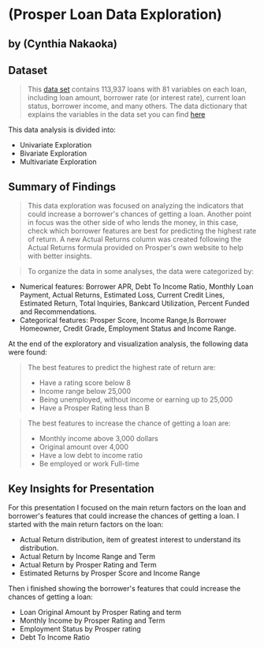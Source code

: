 # (Prosper Loan Data Exploration)
## by (Cynthia Nakaoka)


## Dataset

> This [data set](https://docs.google.com/document/d/e/2PACX-1vQmkX4iOT6Rcrin42vslquX2_wQCjIa_hbwD0xmxrERPSOJYDtpNc_3wwK_p9_KpOsfA6QVyEHdxxq7/pub) contains 113,937 loans with 81 variables on each loan, including loan amount, borrower rate (or interest rate), current loan status, borrower income, and many others.
>The data dictionary that explains the variables in the data set you can find [here](https://docs.google.com/spreadsheets/d/1gDyi_L4UvIrLTEC6Wri5nbaMmkGmLQBk-Yx3z0XDEtI/edit#gid=0)

This data analysis is divided into:
- Univariate Exploration
- Bivariate Exploration
- Multivariate Exploration




## Summary of Findings

> This data exploration was focused on analyzing the indicators that could increase a borrower's chances of getting a loan. Another point in focus was the other side of who lends the money, in this case, check which borrower features are best for predicting the highest rate of return.
A new Actual Returns column was created following the Actual Returns formula provided on Prosper's own website to help with better insights.

>To organize the data in some analyses, the data were categorized by:
- Numerical features: Borrower APR, Debt To Income Ratio, Monthly Loan Payment, Actual Returns, Estimated Loss, Current Credit Lines, Estimated Return, Total Inquiries, Bankcard Utilization, Percent Funded and Recommendations.
- Categorical features: Prosper Score, Income Range,Is Borrower Homeowner, Credit Grade, Employment Status and Income Range.

At the end of the exploratory and visualization analysis, the following data were found:

> The best features to predict the highest rate of return are:
>- Have a rating score below 8
>- Income range below 25,000
>- Being unemployed, without income or earning up to 25,000
>- Have a Prosper Rating less than B

> The best features to increase the chance of getting a loan are:
>- Monthly income above 3,000 dollars
>- Original amount over 4,000
>- Have a low debt to income ratio
>- Be employed or work Full-time


## Key Insights for Presentation

For this presentation I focused on the main return factors on the loan and borrower's features that could increase the chances of getting a loan.
I started with the main return factors on the loan:
- Actual Return distribution, item of greatest interest to understand its distribution.
- Actual Return by Income Range and Term
- Actual Return by Prosper Rating and Term
- Estimated Returns by Prosper Score and Income Range

Then i finished showing the borrower's features that could increase the chances of getting a loan:
- Loan Original Amount by Prosper Rating and term
- Monthly Income by Prosper Rating and Term
- Employment Status by Prosper rating
- Debt To Income Ratio








